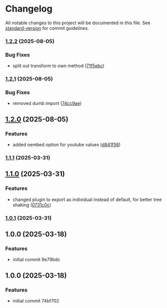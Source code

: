 # Changelog

All notable changes to this project will be documented in this file. See [standard-version](https://github.com/conventional-changelog/standard-version) for commit guidelines.

### [1.2.2](https://github.com/jthawme/sveltekit-data-plugin/compare/v1.2.1...v1.2.2) (2025-08-05)


### Bug Fixes

* split out transform to own method ([71f5ebc](https://github.com/jthawme/sveltekit-data-plugin/commit/71f5ebcd680c470c7e6bb0a1b4e50625123667b9))

### [1.2.1](https://github.com/jthawme/sveltekit-data-plugin/compare/v1.2.0...v1.2.1) (2025-08-05)


### Bug Fixes

* removed dumb import ([74cc9ae](https://github.com/jthawme/sveltekit-data-plugin/commit/74cc9ae3fe91f160053fb1f78aa32e9e55c13954))

## [1.2.0](https://github.com/jthawme/sveltekit-data-plugin/compare/v1.1.1...v1.2.0) (2025-08-05)


### Features

* added oembed option for youtube values ([d841f58](https://github.com/jthawme/sveltekit-data-plugin/commit/d841f581e51e12fe26abbf77d5a30c93d42b7bd7))

### [1.1.1](https://github.com/jthawme/sveltekit-data-plugin/compare/v1.1.0...v1.1.1) (2025-03-31)

## [1.1.0](https://github.com/jthawme/sveltekit-data-plugin/compare/v1.0.1...v1.1.0) (2025-03-31)


### Features

* changed plugin to export as individual instead of default, for better tree shaking ([0731c0c](https://github.com/jthawme/sveltekit-data-plugin/commit/0731c0cc72ee29682411d836540c7f4849d42e7e))

### [1.0.1](https://github.com/jthawme/sveltekit-data-plugin/compare/v1.0.0...v1.0.1) (2025-03-31)

## 1.0.0 (2025-03-18)


### Features

* initial commit 9e79bdc

## 1.0.0 (2025-03-18)


### Features

* initial commit 74bf702
